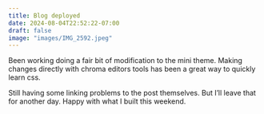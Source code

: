 ```yaml
---
title: Blog deployed
date: 2024-08-04T22:52:22-07:00
draft: false
image: "images/IMG_2592.jpeg"
---
```


Been working doing a fair bit of modification to the mini theme. Making changes directly with chroma editors tools has been a great way to quickly learn css. 

Still having some linking problems to the post themselves. But I’ll leave that for another day. Happy with what I built this weekend. 